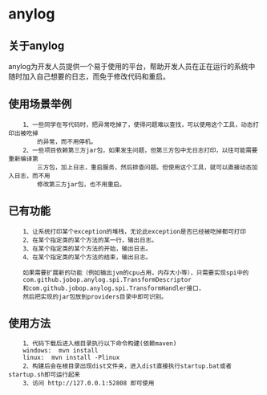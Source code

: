 # anylog


  
## 关于anylog
anylog为开发人员提供一个易于使用的平台，帮助开发人员在正在运行的系统中随时加入自己想要的日志，而免于修改代码和重启。



## 使用场景举例
		1、一些同学在写代码时，把异常吃掉了，使得问题难以查找，可以使用这个工具，动态打印出被吃掉
		    的异常，而不用停机。
		2、一些项目依赖第三方jar包，如果发生问题，但第三方包中无日志打印，以往可能需要重新编译第
		    三方包，加上日志，重启服务，然后排查问题。但使用这个工具，就可以直接动态加入日志，而不用
		    修改第三方jar包，也不用重启。

## 已有功能
		1、让系统打印某个exception的堆栈，无论此exception是否已经被吃掉都可打印
		2、在某个指定类的某个方法的某一行，输出日志。
		3、在某个指定类的某个方法的开始，输出日志。
		4、在某个指定类的某个方法的结束，输出日志。  

		如果需要扩展新的功能（例如输出jvm的cpu占用，内存大小等），只需要实现spi中的
		com.github.jobop.anylog.spi.TransformDescriptor 
		和com.github.jobop.anylog.spi.TransformHandler接口，
		然后把实现的jar包放到providers目录中即可识别。


## 使用方法
		1、代码下载后进入根目录执行以下命令构建(依赖maven)
		windows:  mvn install 
		linux:  mvn install -Plinux
		2、构建后会在根目录出现dist文件夹，进入dist直接执行startup.bat或者startup.sh即可运行起来
		3、访问 http://127.0.0.1:52808 即可使用 

